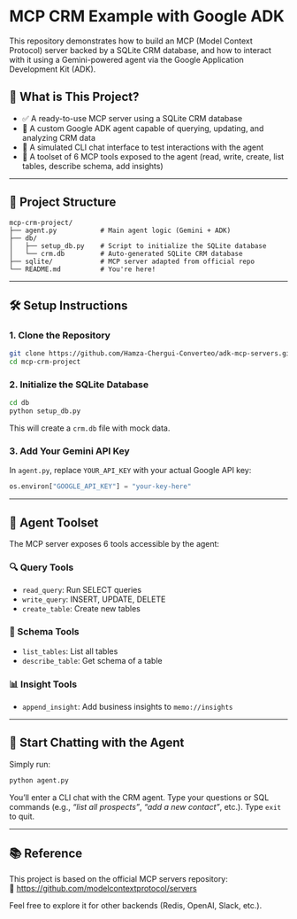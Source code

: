# MCP CRM Example with Google ADK

This repository demonstrates how to build an MCP (Model Context Protocol) server backed by a SQLite CRM database, and how to interact with it using a Gemini-powered agent via the Google Application Development Kit (ADK).

## 🚀 What is This Project?

- ✅ A ready-to-use MCP server using a SQLite CRM database
- 🤖 A custom Google ADK agent capable of querying, updating, and analyzing CRM data
- 💬 A simulated CLI chat interface to test interactions with the agent
- 🧰 A toolset of 6 MCP tools exposed to the agent (read, write, create, list tables, describe schema, add insights)

---

## 🧱 Project Structure

```
mcp-crm-project/
├── agent.py           # Main agent logic (Gemini + ADK)
├── db/
│   ├── setup_db.py    # Script to initialize the SQLite database
│   └── crm.db         # Auto-generated SQLite CRM database
├── sqlite/            # MCP server adapted from official repo
└── README.md          # You're here!
```

---

## 🛠️ Setup Instructions

### 1. Clone the Repository

```bash
git clone https://github.com/Hamza-Chergui-Converteo/adk-mcp-servers.git
cd mcp-crm-project
```

### 2. Initialize the SQLite Database

```bash
cd db
python setup_db.py
```

This will create a `crm.db` file with mock data.

### 3. Add Your Gemini API Key

In `agent.py`, replace `YOUR_API_KEY` with your actual Google API key:

```python
os.environ["GOOGLE_API_KEY"] = "your-key-here"
```

---

## 🧠 Agent Toolset

The MCP server exposes 6 tools accessible by the agent:

### 🔍 Query Tools
- `read_query`: Run SELECT queries  
- `write_query`: INSERT, UPDATE, DELETE  
- `create_table`: Create new tables

### 🧾 Schema Tools
- `list_tables`: List all tables  
- `describe_table`: Get schema of a table

### 📊 Insight Tools
- `append_insight`: Add business insights to `memo://insights`

---

## 💬 Start Chatting with the Agent

Simply run:

```bash
python agent.py
```

You’ll enter a CLI chat with the CRM agent. Type your questions or SQL commands (e.g., *“list all prospects”*, *“add a new contact”*, etc.). Type `exit` to quit.

---

## 📚 Reference

This project is based on the official MCP servers repository:  
🔗 https://github.com/modelcontextprotocol/servers

Feel free to explore it for other backends (Redis, OpenAI, Slack, etc.).


